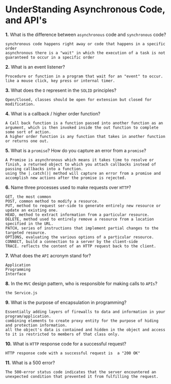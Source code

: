 # UnderStanding Asynchronous Code, and API's

**1.** What is the difference between `asynchronous` code and `synchronous` code?
<!-- enter you answer in the space below -->
```
synchronous code happens right away or code that happens in a specific order
asynchronous there is a "wait" in which the execution of a task is not guaranteed to occur in a specific order
```
**2.** What is an event listener?
<!-- enter you answer in the space below -->
```
Procedure or function in a program that wait for an "event" to occur. like a mouse click, key press or internal timer.
```
**3.** What does the `O` represent in the `SOLID` principles?
<!-- enter you answer in the space below -->
```
Open/Closed, classes should be open for extension but closed for modification.
```
**4.** What is a callback / higher order function?
<!-- enter you answer in the space below -->
```
A Call back function is a function passed into another function as an argument, which is then invoked inside the out function to complete some sort of action.
A higher order function is any function that takes in another function or returns one out.
```
**5.** What is a `promise`? How do you capture an error from a `promise`?
<!-- enter you answer in the space below -->
```
A Promise is asynchronous which means it takes time to resolve or finish, a returned object to which you attach callbacks instead of passing callbacks into a function.
using the |.catch()| method will capture an error from a promise and accomplish new actions after the promise is rejected.

```
**6.** Name three processes used to make requests over `HTTP`?
<!-- enter you answer in the space below -->
```
GET, the most common
POST, common method to modify a resource.
PUT, method to request ser-side to generate entirely new resource or update an existing one.
HEAD, method to extract information from a particular resource.
DELETE, method used to entirely remove a resource from a location specified in the URL.
PATCH, series of instructions that implement partial changes to the targeted resource.
OPTIONS, evaluating the various options of a particular resource.
CONNECT, build a connection to a server by the client-side
TRACE. reflects the content of an HTTP request back to the client.
```
**7.** What does the `API` acronym stand for?
<!-- enter you answer in the space below -->
```
Application
Programming
Interface
```
**8.** In the `MVC` design pattern, who is responsible for making calls to `APIs`?
<!-- enter you answer in the space below -->
```
the Service.js
```
**9.** What is the purpose of encapsulation in programming?
<!-- enter you answer in the space below -->
```
Essentially adding layers of firewalls to data and information in your program/application.
combining elements to create proxy entity for the purpose of hiding and protection information. 
all the object's data is contained and hidden in the object and access to it is restricted to members of that class only.
```
**10.** What is `HTTP` response code for a successful request?
<!-- enter you answer in the space below -->
```
HTTP response code with a successful request is  a "200 OK" 
```
**11.** What is a 500 error?
<!-- enter you answer in the space below -->
```
The 500-error status code indicates that the server encountered an unexpected condition that prevented it from fulfilling the request.
```